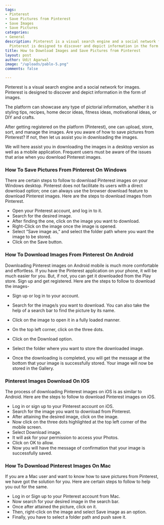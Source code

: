 ```yaml
---
tags:
- Pinterest
- Save Pictures from Pinterest
- Save Images
- Save Pictures
categories:
- General
description: Pinterest is a visual search engine and a social network for images.
  Pinterest is designed to discover and depict information in the form of images.
title: How to Download Images and Save Pictures from Pinterest
layout: post
author: Udit Agarwal
image: "/uploads/pablo-5.png"
comments: false

---
```

Pinterest is a visual search engine and a social network for images. Pinterest is designed to discover and depict information in the form of images.

The platform can showcase any type of pictorial information, whether it is styling tips, recipes, home decor ideas, fitness ideas, motivational ideas, or DIY and crafts.

After getting registered on the platform (Pinterest), one can upload, store, sort, and manage the images. Are you aware of how to save pictures from Pinterest? If not, then let us assist you in downloading the images.

We will here assist you in downloading the images in a desktop version as well as a mobile application. Frequent users must be aware of the issues that arise when you download Pinterest images.

### How To Save Pictures From Pinterest On Windows

There are certain steps to follow to download Pinterest images on your Windows desktop. Pinterest does not facilitate its users with a direct download option; one can always use the browser download feature to download Pinterest images. Here are the steps to download images from Pinterest.

* Open your Pinterest account, and log in to it.
* Search for the desired image.
* After finding the one, click on the image you want to download.
* Right-Click on the image once the image is opened.
* Select “Save image as,” and select the folder path where you want the image to be stored.
* Click on the Save button.

### How To Download Images From Pinterest On Android

Downloading Pinterest images on Android mobile is much more comfortable and effortless. If you have the Pinterest application on your phone, it will be much easier for you. But, if not, you can get it downloaded from the Play store. Sign up and get registered. Here are the steps to follow to download the images-

* Sign up or log in to your account.
* Search for the image/s you want to download. You can also take the help of a search bar to find the picture by its name.
* Click on the image to open it in a fully loaded manner.
* On the top left corner, click on the three dots.
* Click on the Download option.


* Select the folder where you want to store the downloaded image.


* Once the downloading is completed, you will get the message at the bottom that your image is successfully stored. Your image will now be stored in the Gallery.

### Pinterest Images Download On IOS

The process of downloading Pinterest images on iOS is as similar to Android. Here are the steps to follow to download Pinterest images on iOS.

* Log in or sign up to your Pinterest account on iOS.
* Search for the image you want to download from Pinterest.
* After attaining the desired image, click on the image.
* Now click on the three dots highlighted at the top left corner of the mobile screen.
* Select Download image.
* It will ask for your permission to access your Photos.
* Click on OK to allow.
* Now you will have the message of confirmation that your image is successfully saved.

### How To Download Pinterest Images On Mac

If you are a Mac user and want to know how to save pictures from Pinterest, we have got the solution for you. Here are certain steps to follow to help you out for the same.

* Log in or Sign up to your Pinterest account from Mac.
* Now search for your desired image in the search bar.
* Once after attained the picture, click on it.
* Then, right-click on the image and select Save image as an option.
* Finally, you have to select a folder path and push save it.